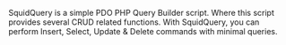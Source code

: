 SquidQuery is a simple PDO PHP Query Builder script. Where this script provides several CRUD related functions. With SquidQuery, you can perform Insert, Select, Update &amp; Delete commands with minimal queries.
